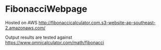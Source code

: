 # FibonacciWebpage

Hosted on AWS http://fibonaccicalculator.com.s3-website-ap-southeast-2.amazonaws.com/

Output results are tested against https://www.omnicalculator.com/math/fibonacci
